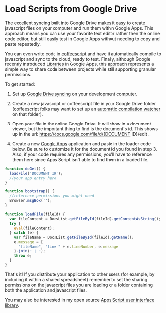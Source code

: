 # Load Scripts from Google Drive

The excellent syncing built into Google Drive makes it easy to create javascript files on your computer and run them within Google Apps. This approach means you can use your favorite text editor rather then the online code editor, but still easily test in Google Apps without needing to copy and paste repeatedly.

You can even write code in [coffeescript](http://www.coffeescript.org) and have it automatically compile to javascript and sync to the cloud, ready to test. Finally, although Google recently introduced [Libraries](https://developers.google.com/apps-script/guide_libraries) in Google Apps, this approach represents a simple way to share code between projects while still supporting granular permissions.

To get started:

1. Set up [Google Drive syncing](http://support.google.com/drive/bin/answer.py?hl=en&answer=2374983) on your development computer.

2. Create a new javascript or coffeescript file in your Google Drive folder (coffeescript folks may want to set up an [automatic compilation watcher](http://coffeescript.org/#usage) on that folder).

3. Open your file in the online Google Drive. It will show in a document viewer, but the important thing to find is the document's id. This shows up in the url: https://docs.google.com/file/d/{DOCUMENT ID}/edit
.

4. Create a new [Google Apps](https://developers.google.com/apps-script/execution_methods#web_app) application and paste in the loader code below. Be sure to customize it for the document id you found in step 3. Also, if your code requires any permissions, you'll have to reference them here since Apps Script isn't able to find them in a loaded file.

```javascript
function doGet() {
  loadFile('DOCUMENT ID');
  //your app entry here
}

function bootstrap() {
  //reference permissions you might need
  Browser.msgBox('');
}

function loadFile(fileId) {
  var fileContent = DocsList.getFileById(fileId).getContentAsString();
  try {
    eval(fileContent);
  } catch (e) {
    var fileName = DocsList.getFileById(fileId).getName();
    e.message = [
      "fileName", "line " + e.lineNumber, e.message
    ].join(" | ");
    throw e;
  }
}
```

That's it! If you distribute your application to other users (for example, by including it within a shared spreadsheet) remember to set the sharing permissions on the javascript files you are loading or a folder containing both the application and javascript files.

You may also be interested in my open source [Apps Script user interface library](https://github.com/gotdan/uibot).